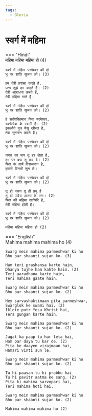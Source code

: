 ```yaml
---
tags:
  - Gloria
---
```

  
# स्वर्ग में महिमा  

=== "Hindi"  
    महिमा महिमा महिमा हो (4)  

    स्वर्ग में महिमा परमेश्वर की हो  
    भू पर शांति सुजन को। (3)  

    हम तेरी प्रशंसा करते हैं,  
    धन्य तुझे हम कहते हैं। (2)  
    तेरी आराधना करते हैं,  
    तेरी महिमा गाते हैं।  

    स्वर्ग में महिमा परमेश्वर की हो  
    भू पर शांति सुजन को। (2)  

    हे सर्वशक्तिमान् पिता परमेश्वर,  
    स्वर्गलोक के स्वामी है। (2)  
    इकलौते पुत्र येसु खीस्त है,  
    तेरा गुणगान करते हैं।  

    स्वर्ग में महिमा परमेश्वर की हो  
    भू पर शांति सुजन को। (2)  

    जगत् का पाप तू हर लेता है,  
    हम पर दया तू कर दे। (2)  
    पिता के दायें विराजमान है,  
    हमारी विनती सुन ले।  

    स्वर्ग में महिमा परमेश्वर की हो  
    भू पर शांति सुजन को। (2)  

    तू ही पावन तू ही प्रभु है  
    तू ही पवित्र आत्मा के संग। (2)  
    पिता की महिमा सर्वोपरि है,  
    तेरी महिमा होती है।  

    स्वर्ग में महिमा परमेश्वर की हो  
    भू पर शांति सुजन को। (2)  

    महिमा महिमा महिमा हो (2)  

=== "English"  
    Mahima mahima mahima ho (4)  

    Swarg mein mahima parmeshwar ki ho  
    Bhu par shaanti sujan ko. (3)  

    Ham teri prashansa karte hain,  
    Dhanya tujhe ham kahte hain. (2)  
    Teri aaradhana karte hain,  
    Teri mahima gaate hain.  

    Swarg mein mahima parmeshwar ki ho  
    Bhu par shaanti sujan ko. (2)  

    Hey sarvashaktimaan pita parmeshwar,  
    Swarglok ke swami hai. (2)  
    Iklote putr Yesu Khrist hai,  
    Tera gungan karte hain.  

    Swarg mein mahima parmeshwar ki ho  
    Bhu par shaanti sujan ko. (2)  

    Jagat ka paap tu har leta hai,  
    Ham par daya tu kar de. (2)  
    Pita ke daayen virajmaan hai,  
    Hamari vinti sun le.  

    Swarg mein mahima parmeshwar ki ho  
    Bhu par shaanti sujan ko. (2)  

    Tu hi paavan tu hi prabhu hai  
    Tu hi pavitr aatma ke sang. (2)  
    Pita ki mahima sarvopari hai,  
    Teri mahima hoti hai.  

    Swarg mein mahima parmeshwar ki ho  
    Bhu par shaanti sujan ko. (2)  

    Mahima mahima mahima ho (2)  